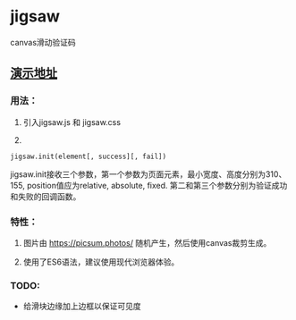 # jigsaw
canvas滑动验证码

## [演示地址](https://yeild.github.io/jigsaw/demo.html)

### 用法：
1. 引入jigsaw.js 和 jigsaw.css

2. 
```
jigsaw.init(element[, success][, fail])
```

jigsaw.init接收三个参数，第一个参数为页面元素，最小宽度、高度分别为310、155, position值应为relative, absolute, fixed. 第二和第三个参数分别为验证成功和失败的回调函数。

### 特性：

1. 图片由 https://picsum.photos/ 随机产生，然后使用canvas裁剪生成。

2. 使用了ES6语法，建议使用现代浏览器体验。

### TODO:
* 给滑块边缘加上边框以保证可见度

